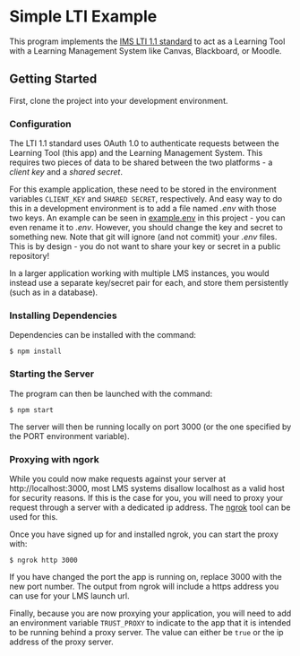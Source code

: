 # Simple LTI Example

This program implements the [IMS LTI 1.1 standard](https://www.imsglobal.org/specs/ltiv1p1/implementation-guide) to act as a Learning Tool with a Learning Management System like Canvas, Blackboard, or Moodle.

## Getting Started

First, clone the project into your development environment.

### Configuration
The LTI 1.1 standard uses OAuth 1.0 to authenticate requests between the Learning Tool (this app) and the Learning Management System. This requires two pieces of data to be shared between the two platforms - a _client key_ and a _shared secret_.  

For this example application, these need to be stored in the environment variables
`CLIENT_KEY` and `SHARED SECRET`, respectively.  And easy way to do this in a development environment is to add a file named _.env_ with those two keys.  An example can be seen in [example.env](example.env) in this project - you can even rename it to _.env_.  However, you should change the key and secret to something new.  Note that git will ignore (and not commit) your _.env_ files.  This is by design - you do not want to share your key or secret in a public repository!

In a larger application working with multiple LMS instances, you would instead use a separate key/secret pair for each, and store them persistently (such as in a database).

### Installing Dependencies

Dependencies can be installed with the command:

```$ npm install```

### Starting the Server

The program can then be launched with the command:

```$ npm start```

The server will then be running locally on port 3000 (or the one specified by the PORT environment variable).

### Proxying with ngork

While you could now make requests against your server at http://localhost:3000, most LMS systems disallow localhost as a valid host for security reasons. If this is the case for you, you will need to proxy your request through a server with a dedicated ip address. The [ngrok](https://ngrok.com/) tool can be used for this.

Once you have signed up for and installed ngrok, you can start the proxy with:

```
$ ngrok http 3000
```

If you have changed the port the app is running on, replace 3000 with the new port number.  The output from ngrok will include a https address you can use for your LMS launch url.

Finally, because you are now proxying your application, you will need to add an environment variable `TRUST_PROXY` to indicate to the app that it is intended to be running behind a proxy server.  The value can either be `true` or the ip address of the proxy server.
